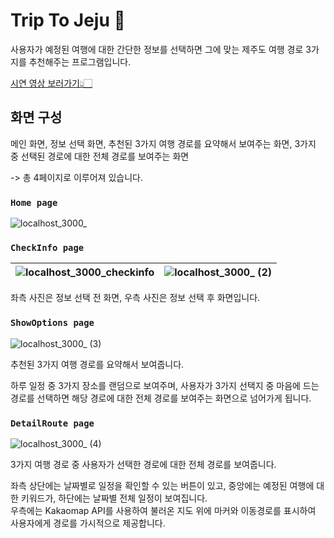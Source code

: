 # Trip To Jeju 🍊

사용자가 예정된 여행에 대한 간단한 정보를 선택하면 그에 맞는 제주도 여행 경로 3가지를 추천해주는 프로그램입니다.

[시연 영상 보러가기👆🏻](https://youtu.be/8S8O47lUZUA)

## 화면 구성

메인 화면, 정보 선택 화면, 추천된 3가지 여행 경로를 요약해서 보여주는 화면, 3가지 중 선택된 경로에 대한 전체 경로를 보여주는 화면
<br/>

-> 총 4페이지로 이루어져 있습니다.

### `Home page`

![localhost_3000_](https://github.com/2oo1s/Capstone-TripToJeju-Frontend/assets/90839206/b6be8796-0b13-4220-b6eb-1d5a5b94eab4)

### `CheckInfo page`

![localhost_3000_checkinfo](https://github.com/2oo1s/Capstone-TripToJeju-Frontend/assets/90839206/8a0b201b-08d9-4d25-9880-1a8e6f1e5b99)|![localhost_3000_ (2)](https://github.com/2oo1s/Capstone-TripToJeju-Frontend/assets/90839206/532b5f1a-17f0-4ff4-a5a9-1cb54037512a)
--- | --- | 

좌측 사진은 정보 선택 전 화면, 우측 사진은 정보 선택 후 화면입니다.

### `ShowOptions page`

![localhost_3000_ (3)](https://github.com/2oo1s/Capstone-TripToJeju-Frontend/assets/90839206/3d0f980b-2a64-4a69-b117-1a54dd792b9c)

추천된 3가지 여행 경로를 요약해서 보여줍니다.
<br/>

하루 일정 중 3가지 장소를 랜덤으로 보여주며, 사용자가 3가지 선택지 중 마음에 드는 경로를 선택하면 해당 경로에 대한 전체 경로를 보여주는 화면으로 넘어가게 됩니다.

### `DetailRoute page`

![localhost_3000_ (4)](https://github.com/2oo1s/Capstone-TripToJeju-Frontend/assets/90839206/e3475db0-3ac1-4fee-87e9-bab7fa0482f1)

3가지 여행 경로 중 사용자가 선택한 경로에 대한 전체 경로를 보여줍니다.
<br/>

좌측 상단에는 날짜별로 일정을 확인할 수 있는 버튼이 있고, 중앙에는 예정된 여행에 대한 키워드가, 하단에는 날짜별 전체 일정이 보여집니다.
<br/>
우측에는 Kakaomap API를 사용하여 불러온 지도 위에 마커와 이동경로를 표시하여 사용자에게 경로를 가시적으로 제공합니다.

